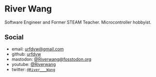 # River Wang
Software Engineer and Former STEAM Teacher. Microcontroller hobbyist.

## Social
- email: urfdvw@gmail.com
- github: [urfdvw](https://github.com/urfdvw)
- mastodon: [@Riverwang@fosstodon.org](https://fosstodon.org/@Riverwang)
- youtube: [@Riverwang](https://www.youtube.com/channel/UCeunCRTBkjHWynMl4I4le_A)
- twitter: [`@River___Wang`](https://twitter.com/River___Wang)
